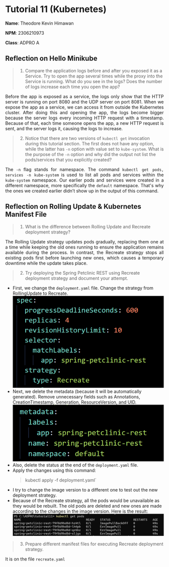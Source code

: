 # Tutorial 11 (Kubernetes)

**Name**: Theodore Kevin Himawan

**NPM**: 2306210973

**Class**: ADPRO A

## Reflection on Hello Minikube
>1. Compare the application logs before and after you exposed it as a Service. Try to open the app several times while the proxy into the Service is running. What do you see in the logs? Does the number of logs increase each time you open the app?

<p align="justify">Before the app is exposed as a service, the logs only show that the HTTP server is running on port 8080 and the UDP server on port 8081. When we expose the app as a service, we can access it from outside the Kubernetes cluster. After doing this and opening the app, the logs become bigger because the server logs every incoming HTTP request with a timestamp. Because of that, each time someone opens the app, a new HTTP request is sent, and the server logs it, causing the logs to increase.</p>

>2. Notice that there are two versions of `kubectl get` invocation during this tutorial section. The first does not have any option, while the latter has `-n` option with value set to `kube-system`. What is the purpose of the `-n` option and why did the output not list the pods/services that you explicitly created?

<p align="justify">The <code>-n</code> flag stands for namespace. The command <code>kubectl get pods, services -n kube-system</code> is used to list all pods and services within the <code>kube-system</code> namespace. Our earlier pods and services were created in a different namespace, more specifically the <code>default</code> namespace. That's why the ones we created earlier didn’t show up in the output of this command.
</p>

## Reflection on Rolling Update & Kubernetes Manifest File

>1. What is the difference between Rolling Update and Recreate deployment strategy?

<p align="justify">The Rolling Update strategy updates pods gradually, replacing them one at a time while keeping the old ones running to ensure the application remains available during the process. In contrast, the Recreate strategy stops all existing pods first before launching new ones, which causes a temporary downtime while the update takes place.
</p>

>2. Try deploying the Spring Petclinic REST using Recreate deployment strategy and document your attempt.

- First, we change the `deployment.yaml` file. Change the strategy from RollingUpdate to Recreate.
![strategy](img/recreate.png)
- Next, we delete the metadata (because it will be automatically generated). Remove unnecessary fields such as Annotations, CreationTimestamp, Generation, ResourceVersion, and UID.
![metadata](img/metadata.png)
- Also, delete the status at the end of the `deployment.yaml` file.
- Apply the changes using this command:
    >kubectl apply -f deployment.yaml`
- I try to change the image version to a different one to test out the new deployment strategy.
- Because of the Recreate strategy, all the pods would be unavailable as they would be rebuilt. The old pods are deleted and new ones are made according to the changes in the image version. Here is the result:
![result](img/result.png)

>3.  Prepare different manifest files for executing Recreate deployment strategy.

It is on the file `recreate.yaml`

>



